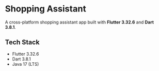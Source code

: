 # Shopping Assistant

A cross-platform shopping assistant app built with **Flutter 3.32.6** and **Dart 3.8.1**.

## Tech Stack
- Flutter 3.32.6
- Dart 3.8.1
- Java 17 (LTS)